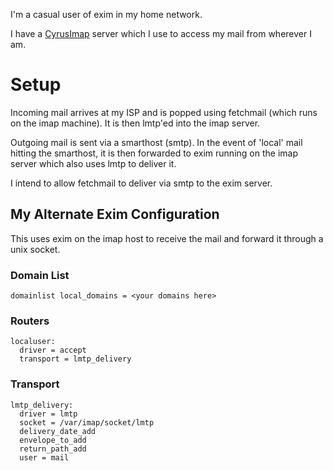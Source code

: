 I'm a casual user of exim in my home network.

I have a [CyrusImap](CyrusImap) server which I use to access my mail
from wherever I am.

Setup
=====

Incoming mail arrives at my ISP and is popped using fetchmail (which
runs on the imap machine). It is then lmtp'ed into the imap server.

Outgoing mail is sent via a smarthost (smtp). In the event of 'local'
mail hitting the smarthost, it is then forwarded to exim running on the
imap server which also uses lmtp to deliver it.

I intend to allow fetchmail to deliver via smtp to the exim server.

My Alternate Exim Configuration
-------------------------------

This uses exim on the imap host to receive the mail and forward it
through a unix socket.

### Domain List

    domainlist local_domains = <your domains here>

### Routers

    localuser:
      driver = accept
      transport = lmtp_delivery

### Transport

    lmtp_delivery:
      driver = lmtp
      socket = /var/imap/socket/lmtp
      delivery_date_add
      envelope_to_add
      return_path_add
      user = mail

